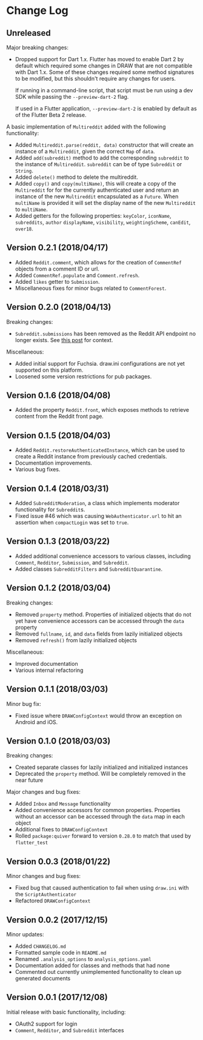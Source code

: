 Change Log
=================================
## Unreleased
Major breaking changes:
* Dropped support for Dart 1.x. Flutter has moved to enable Dart 2 by default
  which required some changes in DRAW that are not compatible with Dart 1.x.
  Some of these changes required some method signatures to be modified, but
  this shouldn't require any changes for users.

  If running in a command-line script, that script must be run using a dev SDK
  while passing the `--preview-dart-2` flag.

  If used in a Flutter application, `--preview-dart-2` is enabled by default as
  of the Flutter Beta 2 release.

A basic implementation of `Multireddit` added with the following functionality:
* Added `Multireddit.parse(reddit, data)` constructor that will create an instance of 
  a `Multireddit`, given the correct `Map` of `data`.
* Added `add(subreddit)` method to add the corresponding `subreddit` to the 
  instance of `Multireddit`. `subreddit` can be of type `Subreddit` or `String`.
* Added `delete()` method to delete the multireddit.
* Added `copy()` and `copy(multiName)`, this will create a copy of the `Multireddit` for 
  for the currently authenticated user and return an instance of the new `Multireddit`
  encapsulated as a `Future`. When `multiName` is provided it will set the display name 
  of the new `Multireddit` to `multiName`. 
* Added getters for the following properties: `keyColor`, `iconName`, `subreddits`, `author`
  `displayName`, `visibility`, `weightingScheme`, `canEdit`, `over18`.

## Version 0.2.1 (2018/04/17)
* Added `Reddit.comment`, which allows for the creation of `CommentRef` objects
  from a comment ID or url.
* Added `CommentRef.populate` and `Comment.refresh`.
* Added `likes` getter to `Submission`.
* Miscellaneous fixes for minor bugs related to `CommentForest`.

## Version 0.2.0 (2018/04/13)
Breaking changes:
* `Subreddit.submissions` has been removed as the Reddit API endpoint no longer
  exists. See [this
  post](https://www.reddit.com/r/changelog/comments/7tus5f/update_to_search_api/)
  for context.

Miscellaneous:
* Added initial support for Fuchsia. draw.ini configurations are not yet
  supported on this platform.
* Loosened some version restrictions for pub packages.

## Version 0.1.6 (2018/04/08)
* Added the property `Reddit.front`, which exposes methods to retrieve content
  from the Reddit front page.

## Version 0.1.5 (2018/04/03)
* Added `Reddit.restoreAuthenticatedInstance`, which can be used to create a
  Reddit instance from previously cached credentials.
* Documentation improvements.
* Various bug fixes.

## Version 0.1.4 (2018/03/31)
* Added `SubredditModeration`, a class which implements moderator functionality for `Subreddit`s.
* Fixed issue #46 which was causing `WebAuthenticator.url` to hit an assertion when `compactLogin` was set
to `true`.

## Version 0.1.3 (2018/03/22)
* Added additional convenience accessors to various classes, including `Comment`, `Redditor`, `Submission`,
and `Subreddit`.
* Added classes `SubredditFilters` and `SubredditQuarantine`.

## Version 0.1.2 (2018/03/04)
Breaking changes:
* Removed `property` method. Properties of initialized objects that do not yet have convenience
accessors can be accessed through the `data` property
* Removed `fullname`, `id`, and `data` fields from lazily initialized objects
* Removed `refresh()` from lazily initialized objects

Miscellaneous:
* Improved documentation
* Various internal refactoring

## Version 0.1.1 (2018/03/03)
Minor bug fix:
* Fixed issue where `DRAWConfigContext` would throw an exception on Android and iOS.

## Version 0.1.0 (2018/03/03)
Breaking changes:
* Created separate classes for lazily initialized and initialized instances
* Deprecated the `property` method. Will be completely removed in the near future

Major changes and bug fixes:
* Added `Inbox` and `Message` functionality
* Added convenience accessors for common properties. Properties without an accessor can be accessed
  through the `data` map in each object
* Additional fixes to `DRAWConfigContext`
* Rolled `package:quiver` forward to version `0.28.0` to match that used by `flutter_test`

## Version 0.0.3 (2018/01/22)
Minor changes and bug fixes:
* Fixed bug that caused authentication to fail when using `draw.ini` with the `ScriptAuthenticator`
* Refactored `DRAWConfigContext`

## Version 0.0.2 (2017/12/15)
Minor updates:
* Added `CHANGELOG.md`
* Formatted sample code in `README.md`
* Renamed `.analysis_options` to `analysis_options.yaml`
* Documentation added for classes and methods that had none
* Commented out currently unimplemented functionality to clean up generated
  documents

## Version 0.0.1 (2017/12/08)
Initial release with basic functionality, including:
* OAuth2 support for login
* `Comment`, `Redditor`, and `Subreddit` interfaces
